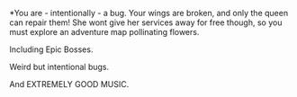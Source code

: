 *You are - intentionally - a bug. Your wings are broken, and only the queen can repair them! She wont give her services away for free though, so you must explore an adventure map pollinating flowers.



Including Epic Bosses.

Weird but intentional bugs.

And EXTREMELY GOOD MUSIC.
